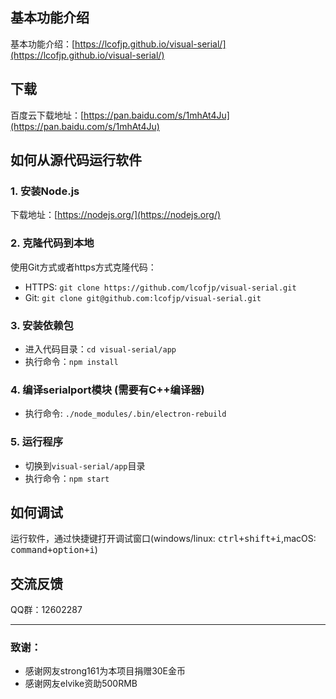 ## 基本功能介绍
基本功能介绍：[https://lcofjp.github.io/visual-serial/](https://lcofjp.github.io/visual-serial/)
## 下载
百度云下载地址：[https://pan.baidu.com/s/1mhAt4Ju](https://pan.baidu.com/s/1mhAt4Ju)


## 如何从源代码运行软件

### 1. 安装Node.js
下载地址：[https://nodejs.org/](https://nodejs.org/)

### 2. 克隆代码到本地
使用Git方式或者https方式克隆代码：
* HTTPS: `git clone https://github.com/lcofjp/visual-serial.git`
* Git: `git clone git@github.com:lcofjp/visual-serial.git`

### 3. 安装依赖包
* 进入代码目录：`cd visual-serial/app`
* 执行命令：`npm install`

### 4. 编译serialport模块 (需要有C++编译器)
* 执行命令: `./node_modules/.bin/electron-rebuild`

### 5. 运行程序
* 切换到`visual-serial/app`目录
* 执行命令：`npm start`

## 如何调试
运行软件，通过快捷键打开调试窗口(windows/linux: <kbd>ctrl+shift+i</kbd>,macOS: <kbd>command+option+i</kbd>)

## 交流反馈
QQ群：12602287

--------------------

### 致谢：
- 感谢网友strong161为本项目捐赠30E金币
- 感谢网友elvike资助500RMB
